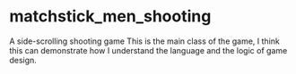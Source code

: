 # matchstick_men_shooting
A side-scrolling shooting game 
This is the main class of the game, I think this can demonstrate how I understand the language and the logic of game design.
